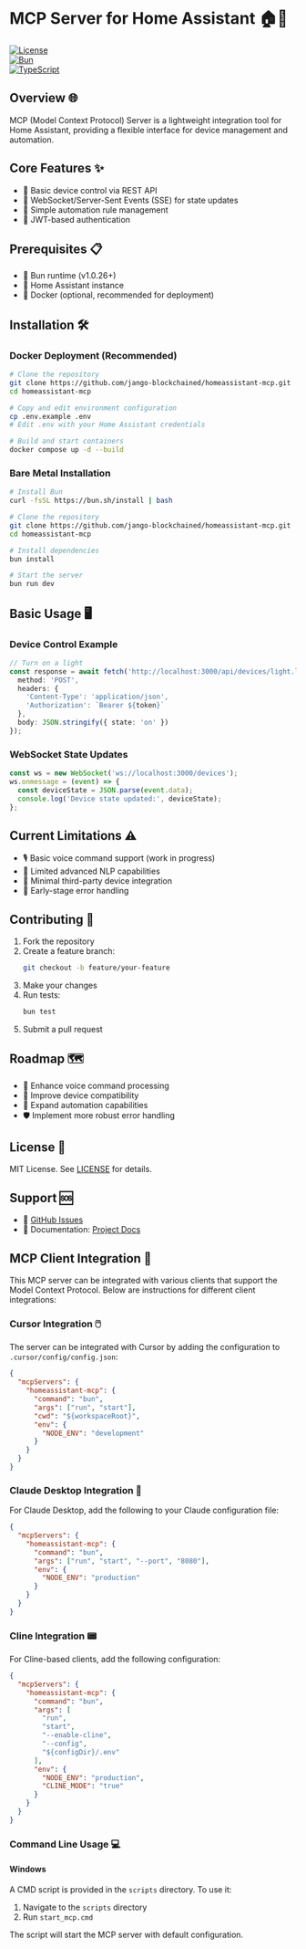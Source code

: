 # MCP Server for Home Assistant 🏠🤖

[![License](https://img.shields.io/badge/license-MIT-blue.svg)](LICENSE)  
[![Bun](https://img.shields.io/badge/bun-%3E%3D1.0.26-black)](https://bun.sh)  
[![TypeScript](https://img.shields.io/badge/typescript-%5E5.0.0-blue.svg)](https://www.typescriptlang.org)

## Overview 🌐

MCP (Model Context Protocol) Server is a lightweight integration tool for Home Assistant, providing a flexible interface for device management and automation.

## Core Features ✨

- 🔌 Basic device control via REST API
- 📡 WebSocket/Server-Sent Events (SSE) for state updates
- 🤖 Simple automation rule management
- 🔐 JWT-based authentication

## Prerequisites 📋

- 🚀 Bun runtime (v1.0.26+)
- 🏡 Home Assistant instance
- 🐳 Docker (optional, recommended for deployment)

## Installation 🛠️

### Docker Deployment (Recommended)

```bash
# Clone the repository
git clone https://github.com/jango-blockchained/homeassistant-mcp.git
cd homeassistant-mcp

# Copy and edit environment configuration
cp .env.example .env
# Edit .env with your Home Assistant credentials

# Build and start containers
docker compose up -d --build
```

### Bare Metal Installation

```bash
# Install Bun
curl -fsSL https://bun.sh/install | bash

# Clone the repository
git clone https://github.com/jango-blockchained/homeassistant-mcp.git
cd homeassistant-mcp

# Install dependencies
bun install

# Start the server
bun run dev
```

## Basic Usage 🖥️

### Device Control Example

```typescript
// Turn on a light
const response = await fetch('http://localhost:3000/api/devices/light.living_room', {
  method: 'POST',
  headers: {
    'Content-Type': 'application/json',
    'Authorization': `Bearer ${token}`
  },
  body: JSON.stringify({ state: 'on' })
});
```

### WebSocket State Updates

```typescript
const ws = new WebSocket('ws://localhost:3000/devices');
ws.onmessage = (event) => {
  const deviceState = JSON.parse(event.data);
  console.log('Device state updated:', deviceState);
};
```

## Current Limitations ⚠️

- 🎙️ Basic voice command support (work in progress)
- 🧠 Limited advanced NLP capabilities
- 🔗 Minimal third-party device integration
- 🐛 Early-stage error handling

## Contributing 🤝

1. Fork the repository
2. Create a feature branch:
   ```bash
   git checkout -b feature/your-feature
   ```
3. Make your changes
4. Run tests:
   ```bash
   bun test
   ```
5. Submit a pull request

## Roadmap 🗺️

- 🎤 Enhance voice command processing
- 🔌 Improve device compatibility
- 🤖 Expand automation capabilities
- 🛡️ Implement more robust error handling

## License 📄

MIT License. See [LICENSE](LICENSE) for details.

## Support 🆘

- 🐞 [GitHub Issues](https://github.com/jango-blockchained/homeassistant-mcp/issues)
- 📖 Documentation: [Project Docs](https://jango-blockchained.github.io/homeassistant-mcp/)

## MCP Client Integration 🔗

This MCP server can be integrated with various clients that support the Model Context Protocol. Below are instructions for different client integrations:

### Cursor Integration 🖱️

The server can be integrated with Cursor by adding the configuration to `.cursor/config/config.json`:

```json
{
  "mcpServers": {
    "homeassistant-mcp": {
      "command": "bun",
      "args": ["run", "start"],
      "cwd": "${workspaceRoot}",
      "env": {
        "NODE_ENV": "development"
      }
    }
  }
}
```

### Claude Desktop Integration 💬

For Claude Desktop, add the following to your Claude configuration file:

```json
{
  "mcpServers": {
    "homeassistant-mcp": {
      "command": "bun",
      "args": ["run", "start", "--port", "8080"],
      "env": {
        "NODE_ENV": "production"
      }
    }
  }
}
```

### Cline Integration 📟

For Cline-based clients, add the following configuration:

```json
{
  "mcpServers": {
    "homeassistant-mcp": {
      "command": "bun",
      "args": [
        "run",
        "start",
        "--enable-cline",
        "--config",
        "${configDir}/.env"
      ],
      "env": {
        "NODE_ENV": "production",
        "CLINE_MODE": "true"
      }
    }
  }
}
```

### Command Line Usage 💻

#### Windows
A CMD script is provided in the `scripts` directory. To use it:

1. Navigate to the `scripts` directory
2. Run `start_mcp.cmd`

The script will start the MCP server with default configuration.
